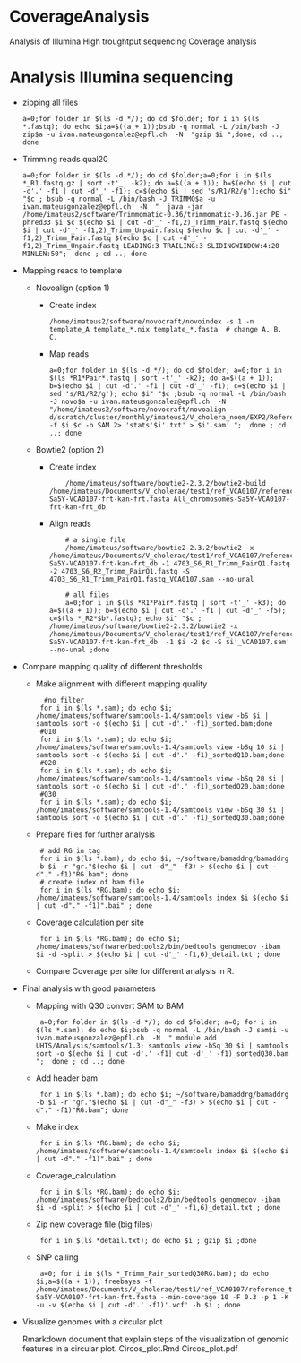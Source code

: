 # CoverageAnalysis

Analysis of Illumina High troughtput sequencing
Coverage analysis 


# Analysis Illumina sequencing

- zipping all files

      a=0;for folder in $(ls -d */); do cd $folder; for i in $(ls *.fastq); do echo $i;a=$((a + 1));bsub -q normal -L /bin/bash -J zip$a -u ivan.mateusgonzalez@epfl.ch  -N  "gzip $i ";done; cd ..; done

- Trimming reads qual20

      a=0;for folder in $(ls -d */); do cd $folder;a=0;for i in $(ls *_R1.fastq.gz | sort -t'_' -k2); do a=$((a + 1)); b=$(echo $i | cut -d'.' -f1 | cut -d'_' -f1); c=$(echo $i | sed 's/R1/R2/g');echo $i" "$c ; bsub -q normal -L /bin/bash -J TRIMMO$a -u ivan.mateusgonzalez@epfl.ch  -N  "  java -jar /home/imateus2/software/Trimmomatic-0.36/trimmomatic-0.36.jar PE -phred33 $i $c $(echo $i | cut -d'_' -f1,2)_Trimm_Pair.fastq $(echo $i | cut -d'_' -f1,2)_Trimm_Unpair.fastq $(echo $c | cut -d'_' -f1,2)_Trimm_Pair.fastq $(echo $c | cut -d'_' -f1,2)_Trimm_Unpair.fastq LEADING:3 TRAILING:3 SLIDINGWINDOW:4:20 MINLEN:50";  done ; cd ..; done


-  Mapping reads to template

    - Novoalign (option 1) 
        - Create index
        
              /home/imateus2/software/novocraft/novoindex -s 1 -n template_A template_*.nix template_*.fasta  # change A. B. C.

        - Map reads
        
              a=0;for folder in $(ls -d */); do cd $folder; a=0;for i in $(ls *R1*Pair*.fastq | sort -t'_' -k2); do a=$((a + 1)); b=$(echo $i | cut -d'.' -f1 | cut -d'_' -f1); c=$(echo $i | sed 's/R1/R2/g'); echo $i" "$c ;bsub -q normal -L /bin/bash -J novo$a -u ivan.mateusgonzalez@epfl.ch  -N  "/home/imateus2/software/novocraft/novoalign -d/scratch/cluster/monthly/imateus2/V_cholera_noem/EXP2/References/template_C/template_C.nix -f $i $c -o SAM 2> 'stats'$i'.txt' > $i'.sam' ";  done ; cd ..; done

    - Bowtie2 (option 2)  
        - Create index 
                  
                  /home/imateus/software/bowtie2-2.3.2/bowtie2-build /home/imateus/Documents/V_cholerae/test1/ref_VCA0107/reference_template/All_chromosomes-Sa5Y-VCA0107-frt-kan-frt.fasta All_chromosomes-Sa5Y-VCA0107-frt-kan-frt_db

        - Align reads
        
                  # a single file
                  /home/imateus/software/bowtie2-2.3.2/bowtie2 -x /home/imateus/Documents/V_cholerae/test1/ref_VCA0107/reference_template/All_chromosomes-Sa5Y-VCA0107-frt-kan-frt_db -1 4703_S6_R1_Trimm_PairQ1.fastq -2 4703_S6_R2_Trimm_PairQ1.fastq -S 4703_S6_R1_Trimm_PairQ1.fastq_VCA0107.sam --no-unal
        
                  # all files
                  a=0;for i in $(ls *R1*Pair*.fastq | sort -t'_' -k3); do a=$((a + 1)); b=$(echo $i | cut -d'.' -f1 | cut -d'_' -f5); c=$(ls *_R2*$b*.fastq); echo $i" "$c ; /home/imateus/software/bowtie2-2.3.2/bowtie2 -x /home/imateus/Documents/V_cholerae/test1/ref_VCA0107/reference_template/All_chromosomes-Sa5Y-VCA0107-frt-kan-frt_db  -1 $i -2 $c -S $i'_VCA0107.sam' --no-unal ;done


- Compare mapping quality of different thresholds

     - Make alignment with different mapping quality
  
             #no filter
            for i in $(ls *.sam); do echo $i; /home/imateus/software/samtools-1.4/samtools view -bS $i | samtools sort -o $(echo $i | cut -d'.' -f1)_sorted.bam;done
            #Q10
            for i in $(ls *.sam); do echo $i; /home/imateus/software/samtools-1.4/samtools view -bSq 10 $i | samtools sort -o $(echo $i | cut -d'.' -f1)_sortedQ10.bam;done
            #Q20
            for i in $(ls *.sam); do echo $i; /home/imateus/software/samtools-1.4/samtools view -bSq 20 $i | samtools sort -o $(echo $i | cut -d'.' -f1)_sortedQ20.bam;done
            #Q30
            for i in $(ls *.sam); do echo $i; /home/imateus/software/samtools-1.4/samtools view -bSq 30 $i | samtools sort -o $(echo $i | cut -d'.' -f1)_sortedQ30.bam;done


     - Prepare files for further analysis
            
            # add RG in tag
            for i in $(ls *.bam); do echo $i; ~/software/bamaddrg/bamaddrg -b $i -r "gr."$(echo $i | cut -d"_" -f3) > $(echo $i | cut -d"." -f1)"RG.bam"; done
            # create index of bam file
            for i in $(ls *RG.bam); do echo $i; /home/imateus/software/samtools-1.4/samtools index $i $(echo $i | cut -d"." -f1)".bai" ; done

     - Coverage calculation per site
      
            for i in $(ls *RG.bam); do echo $i; /home/imateus/software/bedtools2/bin/bedtools genomecov -ibam $i -d -split > $(echo $i | cut -d'_' -f1,6)_detail.txt ; done

     - Compare Coverage per site for different analysis in R.
     
- Final analysis with good parameters

     - Mapping with Q30 convert SAM to BAM

            a=0;for folder in $(ls -d */); do cd $folder; a=0; for i in $(ls *.sam); do echo $i;bsub -q normal -L /bin/bash -J sam$i -u ivan.mateusgonzalez@epfl.ch  -N  " module add UHTS/Analysis/samtools/1.3; samtools view -bSq 30 $i | samtools sort -o $(echo $i | cut -d'.' -f1| cut -d'_' -f1)_sortedQ30.bam ";  done ; cd ..; done

     - Add header bam

            for i in $(ls *.bam); do echo $i; ~/software/bamaddrg/bamaddrg -b $i -r "gr."$(echo $i | cut -d"_" -f3) > $(echo $i | cut -d"." -f1)"RG.bam"; done

     - Make index

            for i in $(ls *RG.bam); do echo $i; /home/imateus/software/samtools-1.4/samtools index $i $(echo $i | cut -d"." -f1)".bai" ; done

     - Coverage_calculation

            for i in $(ls *RG.bam); do echo $i; /home/imateus/software/bedtools2/bin/bedtools genomecov -ibam $i -d -split > $(echo $i | cut -d'_' -f1,6)_detail.txt ; done

     - Zip new coverage file (big files)
            
            for i in $(ls *detail.txt); do echo $i ; gzip $i ;done

     - SNP calling 

            a=0; for i in $(ls *_Trimm_Pair_sortedQ30RG.bam); do echo $i;a=$((a + 1)); freebayes -f /home/imateus/Documents/V_cholerae/test1/ref_VCA0107/reference_template/All_chromosomes-Sa5Y-VCA0107-frt-kan-frt.fasta --min-coverage 10 -F 0.3 -p 1 -K -u -v $(echo $i | cut -d'.' -f1)'.vcf' -b $i ; done
            
- Visualize genomes with a circular plot

  Rmarkdown document that explain steps of the visualization of genomic features in a circular plot. Circos_plot.Rmd Circos_plot.pdf

